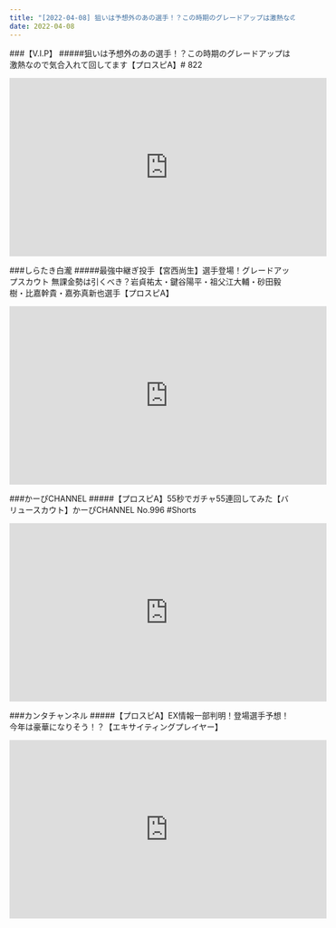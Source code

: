 ```yaml
---
title: "[2022-04-08] 狙いは予想外のあの選手！？この時期のグレードアップは激熱なので気合入れて回してます【プロスピA】# 822 他"
date: 2022-04-08
---
```

###【V.I.P】
#####狙いは予想外のあの選手！？この時期のグレードアップは激熱なので気合入れて回してます【プロスピA】# 822
<iframe width="560" height="315" src="https://www.youtube.com/embed/mqRrR7DhH_4" frameborder="0" allow="accelerometer; autoplay; clipboard-write; encrypted-media; gyroscope; picture-in-picture" allowfullscreen></iframe>

###しらたき白瀧
#####最強中継ぎ投手【宮西尚生】選手登場！グレードアップスカウト 無課金勢は引くべき？岩貞祐太・鍵谷陽平・祖父江大輔・砂田毅樹・比嘉幹貴・嘉弥真新也選手【プロスピA】
<iframe width="560" height="315" src="https://www.youtube.com/embed/a3oP7WE1RLc" frameborder="0" allow="accelerometer; autoplay; clipboard-write; encrypted-media; gyroscope; picture-in-picture" allowfullscreen></iframe>

###かーぴCHANNEL
#####【プロスピA】55秒でガチャ55連回してみた【バリュースカウト】かーぴCHANNEL No.996 #Shorts
<iframe width="560" height="315" src="https://www.youtube.com/embed/nT-nzYjidI8" frameborder="0" allow="accelerometer; autoplay; clipboard-write; encrypted-media; gyroscope; picture-in-picture" allowfullscreen></iframe>

###カンタチャンネル
#####【プロスピA】EX情報一部判明！登場選手予想！今年は豪華になりそう！？【エキサイティングプレイヤー】
<iframe width="560" height="315" src="https://www.youtube.com/embed/ppPmZ_Mv7c4" frameborder="0" allow="accelerometer; autoplay; clipboard-write; encrypted-media; gyroscope; picture-in-picture" allowfullscreen></iframe>

